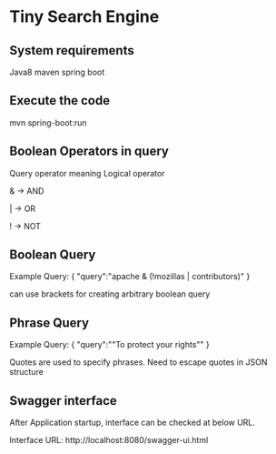 Tiny Search Engine
=====
## System requirements
Java8
maven
spring boot

## Execute the code
mvn spring-boot:run

## Boolean Operators in query

Query operator  meaning  Logical operator
   
&  ->   AND

|  ->   OR
 
!  ->   NOT
 
## Boolean Query

Example Query: { "query":"apache & (!mozillas | contributors)" }

can use brackets for creating arbitrary boolean query

## Phrase Query

Example Query: { "query":"\"To protect your rights\"" }

Quotes are used to specify phrases. Need to escape quotes in JSON structure

## Swagger interface
After Application startup, interface can be checked at below URL.

Interface URL: http://localhost:8080/swagger-ui.html

